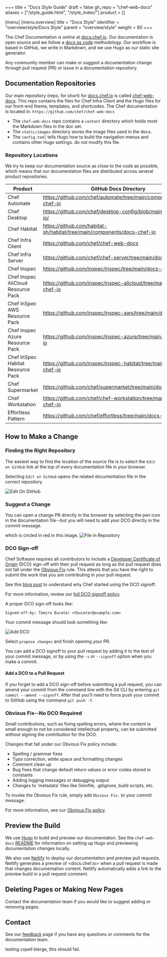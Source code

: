 +++
title = "Docs Style Guide"
draft = false
gh_repo = "chef-web-docs"
aliases = ["/style_guide.html", "/style_index/"]
product = []

[menu]
  [menu.overview]
    title = "Docs Style"
    identifier = "overview/style/Docs Style"
    parent = "overview/style"
    weight = 80
+++

<!-- markdownlint-disable-file MD013 -->

The Chef Documentation is online at [docs.chef.io](https://docs.chef.io).
Our documentation is open source and we follow a [docs as code](https://www.docslikecode.com/) methodology.
Our workflow is based in GitHub, we write in Markdown, and we use Hugo as our static site generator.

Any community member can make or suggest a documentation change through pull request (PR) or issue in a documentation repository.

## Documentation Repositories

Our main repository (repo, for short) for [docs.chef.io](https://docs.chef.io) is called [chef-web-docs](https://github.com/chef/chef-web-docs). This repo contains the files for Chef Infra Client and the Hugo files for our front-end theme, templates, and shortcodes. The Chef documentation is located in: `https://github.com/chef/chef-web-docs`

- The `chef-web-docs` repo contains a `content` directory which holds most the Markdown files in the doc set.
- The `static/images` directory stores the image files used in the docs.
- The `config.toml` tells Hugo how to build the navigation menus and contains other Hugo settings. do not modify this file.

### Repository Locations

We try to keep our documentation source as close to the code as possible, which means that our documentation files are distributed across several product repositories.

<!-- markdownlint-disable -->
| Product | GitHub Docs Directory |
|---------|-----------------------|
| Chef Automate |https://github.com/chef/automate/tree/main/components/docs-chef-io|
| Chef Desktop |https://github.com/chef/desktop-config/blob/main/docs-chef-io/|
| Chef Habitat |https://github.com/habitat-sh/habitat/tree/main/components/docs-chef-io|
| Chef Infra Client |https://github.com/chef/chef-web-docs|
| Chef Infra Server |https://github.com/chef/chef-server/tree/main/docs-chef-io|
| Chef Inspec| https://github.com/inspec/inspec/tree/main/docs-chef-io|
| Chef Inspec AliCloud Resource Pack | https://github.com/inspec/inspec-alicloud/tree/main/docs-chef-io|
| Chef InSpec AWS Resource Pack| https://github.com/inspec/inspec-aws/tree/main/docs-chef-io|
| Chef Inspec Azure Resource Pack| https://github.com/inspec/inspec-azure/tree/main/docs-chef-io|
| Chef InSpec Habitat Resource Pack | https://github.com/inspec/inspec-habitat/tree/main/docs-chef-io|
| Chef Supermarket | https://github.com/chef/supermarket/tree/main/docs-chef-io |
| Chef Workstation| https://github.com/chef/chef-workstation/tree/main/docs-chef-io|
| Effortless Pattern |https://github.com/chef/effortless/tree/main/docs-chef-io|
<!-- markdownlint-enable -->

## How to Make a Change

### Finding the Right Repository

The easiest way to find the location of the source file is to select the `Edit on GitHub` link at the top of every documentation file in your browser.

Selecting `Edit on GitHub` opens the related documentation file in the correct repository.

![Edit On GitHub](/images/edit_on_github.png)

### Suggest a Change

You can open a change PR directly in the browser by selecting the pen icon in the documentation file--but you will need to add your DCO directly in the commit message.

which is circled in red in this image.
![File in Repository](/images/file_in_repo.png)

### DCO Sign-off

Chef Software requires all contributors to include a [Developer Certificate of Origin](https://developercertificate.org/) (DCO) sign-off with their pull request as long as the pull request does not fall under the [Obvious Fix](#obvious-fix) rule. This attests that you have the right to submit the work that you are contributing in your pull request.

See this [blog post](https://blog.chef.io/2016/09/19/introducing-developer-certificate-of-origin/) to understand why Chef started using the DCO signoff.

For more information, review our [full DCO signoff policy](https://github.com/chef/chef/blob/main/CONTRIBUTING.md#developer-certification-of-origin-dco).

A proper DCO sign-off looks like:

`Signed-off-by: Tamira Bucatar <tbucatar@example.com>`

Your commit message should look something like:

![Add DCO](/images/add_DCO.png)

Select `propose changes` and finish opening your PR.

You can add a DCO signoff to your pull request by adding it to the text of your commit message, or by using the `-s` or `--signoff` option when you make a commit.

#### Add a DCO to a Pull Request

If you forget to add a DCO sign-off before submitting a pull request, you can amend your commit from the command line with the Git CLI by entering `git commit --amend --signoff`. After that you'll need to force push your commit to GitHub using the command `git push -f`.

### Obvious Fix--No DCO Required

Small contributions, such as fixing spelling errors, where the content is small enough to not be considered intellectual property, can be submitted without signing the contribution for the DCO.

Changes that fall under our Obvious Fix policy include:

- Spelling / grammar fixes
- Typo correction, white space and formatting changes
- Comment clean up
- Bug fixes that change default return values or error codes stored in constants
- Adding logging messages or debugging output
- Changes to 'metadata' files like Gemfile, .gitignore, build scripts, etc.

To invoke the Obvious Fix rule, simply add `Obvious Fix.` to your commit message.

For more information, see our [Obvious Fix policy](https://github.com/chef/chef/blob/main/CONTRIBUTING.md#chef-obvious-fix-policy).

## Preview the Build

We use [Hugo](https://gohugo.io/documentation/) to build and preview our documentation. See the `chef-web-docs` [README](https://github.com/chef/chef-web-docs#local-development-environment) for information on setting up Hugo and previewing documentation changes locally.

We also use [Netlify](https://docs.netlify.com/) to deploy our documentation and preview pull requests. Netlify generates a preview of <docs.chef.io> when a pull request is made that changes documentation content. Netlify automatically adds a link to the preview build in a pull request comment.

## Deleting Pages or Making New Pages

Contact the documentation team if you would like to suggest adding or removing pages.

## Contact

See our [feedback](/feedback/) page if you have any questions or comments for the documentation team.


testing cspell blerge, this should fail.
